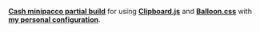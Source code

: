 [**Cash minipacco partial build**](https://github.com/fabiospampinato/cash/blob/master/docs/partial_builds.md) for using [**Clipboard.js**](https://clipboardjs.com/) and [**Balloon.css**](https://kazzkiq.github.io/balloon.css/) with [**my personal configuration**](https://github.com/Kristinita/KristinitaPelican/blob/master/themes/nelican/static/coffee/ClipboardJS/Clipboard.coffee).
